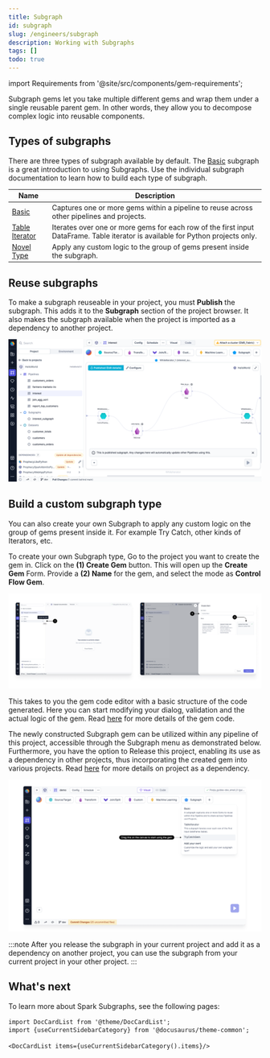 ```yaml
---
title: Subgraph
id: subgraph
slug: /engineers/subgraph
description: Working with Subgraphs
tags: []
todo: true
---
```


import Requirements from '@site/src/components/gem-requirements';

<Requirements
  python_package_name=""
  python_package_version=""
  scala_package_name=""
  scala_package_version=""
  scala_lib=""
  python_lib=""
  uc_single="14.3+"
  uc_shared="14.3+"
  livy="3.0.1+"
/>

Subgraph gems let you take multiple different gems and wrap them under a single reusable parent gem. In other words, they allow you to decompose complex logic into reusable components.

## Types of subgraphs

There are three types of subgraph available by default. The [Basic](/engineers/basic-subgraph) subgraph is a great introduction to using Subgraphs. Use the individual subgraph documentation to learn how to build each type of subgraph.

| Name                                                                | Description                                                                                                                     |
| ------------------------------------------------------------------- | ------------------------------------------------------------------------------------------------------------------------------- |
| [Basic](/engineers/basic-subgraph)                                  | Captures one or more gems within a pipeline to reuse across other pipelines and projects.                                       |
| [Table Iterator](/engineers/table-iterator)                         | Iterates over one or more gems for each row of the first input DataFrame. Table iterator is available for Python projects only. |
| [Novel Type](/engineers/subgraph/#create-your-own-type-of-subgraph) | Apply any custom logic to the group of gems present inside the subgraph.                                                        |

## Reuse subgraphs

To make a subgraph reuseable in your project, you must **Publish** the subgraph. This adds it to the **Subgraph** section of the project browser. It also makes the subgraph available when the project is imported as a dependency to another project.

![Published subgraph](img/published-subgraph.png)

## Build a custom subgraph type

You can also create your own Subgraph to apply any custom logic on the group of gems present inside it. For example Try Catch, other kinds of Iterators, etc.

To create your own Subgraph type, Go to the project you want to create the gem in.
Click on the **(1) Create Gem** button. This will open up the **Create Gem** Form. Provide a **(2) Name** for the gem, and select the mode as **Control Flow Gem**.

![Create_subgraph_gem](img/create_subgraph_type.png)

This takes to you the gem code editor with a basic structure of the code generated. Here you can start modifying your dialog, validation and the actual logic of the gem.
Read [here](/docs/extensibility/gem-builder/spark-gem-builder.md) for more details of the gem code.

The newly constructed Subgraph gem can be utilized within any pipeline of this project, accessible through the Subgraph menu as demonstrated below.
Furthermore, you have the option to Release this project, enabling its use as a dependency in other projects, thus incorporating the created gem into various projects.
Read [here](/engineers/package-hub) for more details on project as a dependency.

![Use_subgraph](img/Use_new_subgraph.png)

:::note
After you release the subgraph in your current project and add it as a dependency on another project, you can use the subgraph from your current project in your other project.
:::

## What's next

To learn more about Spark Subgraphs, see the following pages:

```mdx-code-block
import DocCardList from '@theme/DocCardList';
import {useCurrentSidebarCategory} from '@docusaurus/theme-common';

<DocCardList items={useCurrentSidebarCategory().items}/>
```
